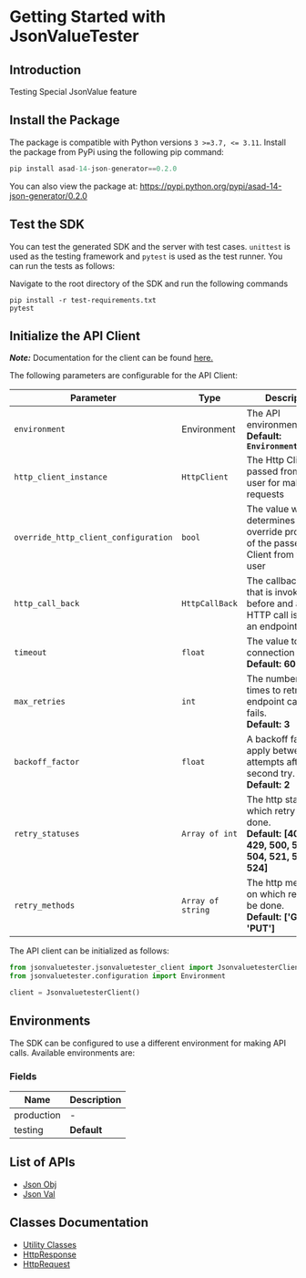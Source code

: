 
# Getting Started with JsonValueTester

## Introduction

Testing Special JsonValue feature

## Install the Package

The package is compatible with Python versions `3 >=3.7, <= 3.11`.
Install the package from PyPi using the following pip command:

```python
pip install asad-14-json-generator==0.2.0
```

You can also view the package at:
https://pypi.python.org/pypi/asad-14-json-generator/0.2.0

## Test the SDK

You can test the generated SDK and the server with test cases. `unittest` is used as the testing framework and `pytest` is used as the test runner. You can run the tests as follows:

Navigate to the root directory of the SDK and run the following commands

```
pip install -r test-requirements.txt
pytest
```

## Initialize the API Client

**_Note:_** Documentation for the client can be found [here.](https://www.github.com/asadali-14/python-json-generator/tree/0.2.0/doc/client.md)

The following parameters are configurable for the API Client:

| Parameter | Type | Description |
|  --- | --- | --- |
| `environment` | Environment | The API environment. <br> **Default: `Environment.TESTING`** |
| `http_client_instance` | `HttpClient` | The Http Client passed from the sdk user for making requests |
| `override_http_client_configuration` | `bool` | The value which determines to override properties of the passed Http Client from the sdk user |
| `http_call_back` | `HttpCallBack` | The callback value that is invoked before and after an HTTP call is made to an endpoint |
| `timeout` | `float` | The value to use for connection timeout. <br> **Default: 60** |
| `max_retries` | `int` | The number of times to retry an endpoint call if it fails. <br> **Default: 3** |
| `backoff_factor` | `float` | A backoff factor to apply between attempts after the second try. <br> **Default: 2** |
| `retry_statuses` | `Array of int` | The http statuses on which retry is to be done. <br> **Default: [408, 413, 429, 500, 502, 503, 504, 521, 522, 524]** |
| `retry_methods` | `Array of string` | The http methods on which retry is to be done. <br> **Default: ['GET', 'PUT']** |

The API client can be initialized as follows:

```python
from jsonvaluetester.jsonvaluetester_client import JsonvaluetesterClient
from jsonvaluetester.configuration import Environment

client = JsonvaluetesterClient()
```

## Environments

The SDK can be configured to use a different environment for making API calls. Available environments are:

### Fields

| Name | Description |
|  --- | --- |
| production | - |
| testing | **Default** |

## List of APIs

* [Json Obj](https://www.github.com/asadali-14/python-json-generator/tree/0.2.0/doc/controllers/json-obj.md)
* [Json Val](https://www.github.com/asadali-14/python-json-generator/tree/0.2.0/doc/controllers/json-val.md)

## Classes Documentation

* [Utility Classes](https://www.github.com/asadali-14/python-json-generator/tree/0.2.0/doc/utility-classes.md)
* [HttpResponse](https://www.github.com/asadali-14/python-json-generator/tree/0.2.0/doc/http-response.md)
* [HttpRequest](https://www.github.com/asadali-14/python-json-generator/tree/0.2.0/doc/http-request.md)

